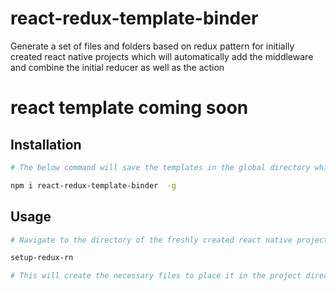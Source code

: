 # react-redux-template-binder

Generate a set of files and folders based on redux pattern for initially created react native projects which will automatically add the middleware and combine the initial reducer as well as the action

# react template coming soon

## Installation

```sh 
# The below command will save the templates in the global directory which will be accessible to any projects created.

npm i react-redux-template-binder  -g

```

## Usage

```sh
# Navigate to the directory of the freshly created react native project and type the beloe command.

setup-redux-rn

# This will create the necessary files to place it in the project directory
